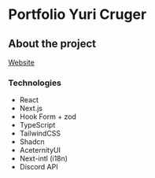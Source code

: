 # Portfolio Yuri Cruger

## About the project 
[Website](https://portfolio-cruger-yuri.vercel.app) 

### Technologies
* React
* Next.js
* Hook Form + zod
* TypeScript
* TailwindCSS
* Shadcn
* AceternityUI
* Next-intl (i18n)
* Discord API
